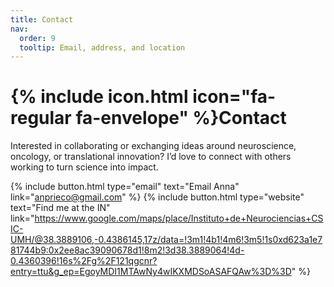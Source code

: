 ```yaml
---
title: Contact
nav:
  order: 9
  tooltip: Email, address, and location
---
```


# {% include icon.html icon="fa-regular fa-envelope" %}Contact

Interested in collaborating or exchanging ideas around neuroscience, oncology, or translational innovation?
I’d love to connect with others working to turn science into impact.

{%
  include button.html
  type="email"
  text="Email Anna"
  link="anprieco@gmail.com"
%}
{%
  include button.html
  type="website"
  text="Find me at the IN"
  link="https://www.google.com/maps/place/Instituto+de+Neurociencias+CSIC-UMH/@38.3889106,-0.4386145,17z/data=!3m1!4b1!4m6!3m5!1s0xd623a1e781744b9:0x2ee8ac39090678d1!8m2!3d38.3889064!4d-0.4360396!16s%2Fg%2F121qgcnr?entry=ttu&g_ep=EgoyMDI1MTAwNy4wIKXMDSoASAFQAw%3D%3D"
%}

